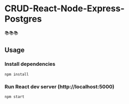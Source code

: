 # CRUD-React-Node-Express-Postgres
📚📚📚

## Usage

### Install dependencies

```
npm install
```

### Run React dev server (http://localhost:5000)

```
npm start
```